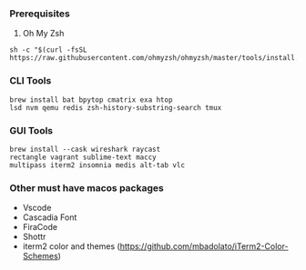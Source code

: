 ### Prerequisites

1. Oh My Zsh 

```
sh -c "$(curl -fsSL https://raw.githubusercontent.com/ohmyzsh/ohmyzsh/master/tools/install.sh)"
```

### CLI Tools 

```
brew install bat bpytop cmatrix exa htop 
lsd nvm qemu redis zsh-history-substring-search tmux
```

### GUI Tools

```
brew install --cask wireshark raycast 
rectangle vagrant sublime-text maccy 
multipass iterm2 insomnia medis alt-tab vlc
```

### Other must have macos packages

- Vscode 
- Cascadia Font
- FiraCode
- Shottr
- iterm2 color and themes (https://github.com/mbadolato/iTerm2-Color-Schemes)